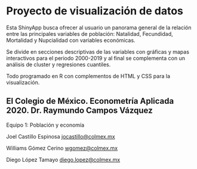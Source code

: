 # Proyecto de visualización de datos

Esta ShinyApp busca ofrecer al usuario un panorama general de la relación entre las principales variables de población: Natalidad, Fecundidad, Mortalidad y Nupcialidad con variables económicas.

Se divide en secciones descriptivas de las variables con gráficas y mapas interactivos para el periodo 2000-2019 y al final se complementa con un análisis de cluster y regresiones cuantiles.

Todo programado en R con complementos de HTML y CSS para la visualización.


## El Colegio de México. Econometría Aplicada 2020. Dr. Raymundo Campos Vázquez

Equipo 1: Población y economía

Joel Castillo Espinosa  jocastillo@colmex.mx

Williams Gómez Cerino  wgomez@colmex.mx

Diego López Tamayo diego.lopez@colmex.mx
